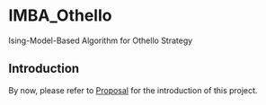 # IMBA_Othello
Ising-Model-Based Algorithm for Othello Strategy

## Introduction
By now, please refer to [Proposal](https://github.com/Jim137/ComputationalPhysicsLab_FinalReport/blob/master/proposal/proposal.pdf) for the introduction of this project.